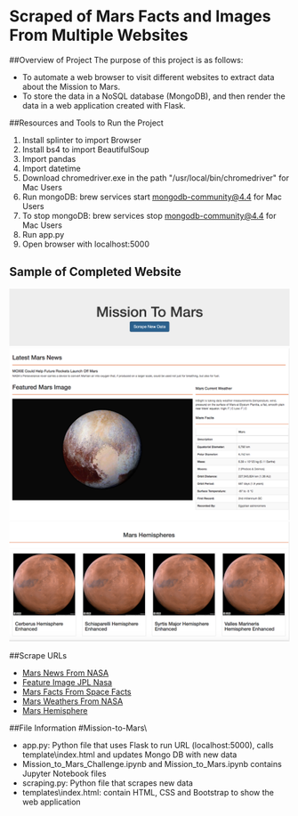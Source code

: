 # Scraped of Mars Facts and Images From Multiple Websites

##Overview of Project
The purpose of this project is as follows:
* To automate a web browser to visit different websites to extract data about the Mission to Mars.
* To store the data in a NoSQL database (MongoDB), and then render the data in a web application created with Flask.

##Resources and Tools to Run the Project
1. Install splinter to import Browser
2. Install bs4 to import BeautifulSoup 
3. Import pandas
4. Import datetime
5. Download chromedriver.exe in the path "/usr/local/bin/chromedriver" for Mac Users
6. Run mongoDB: brew services start mongodb-community@4.4 for Mac Users
7. To stop mongoDB:  brew services stop mongodb-community@4.4 for Mac Users
8. Run app.py
9. Open browser with localhost:5000

## Sample of Completed Website
![alt text](Resources/scraping_btn.png)
![alt text](Resources/latest_mars_news.png)
![alt text](Resources/hemispheres.png)

##Scrape URLs
* [Mars News From NASA]( https://mars.nasa.gov/news/ "Text")
* [Feature Image JPL Nasa]( https://www.jpl.nasa.gov/spaceimages/?search=&category=Mars "Feature-Image")
* [Mars Facts From Space Facts]( http://space-facts.com/mars/ "Table")
* [Mars Weathers From NASA]( https://mars.nasa.gov/insight/weather/ "Text")
* [Mars Hemisphere]( https://astrogeology.usgs.gov/search/results?q=hemisphere+enhanced&k1=target&v1=Mars "Images")



##File Information
#Mission-to-Mars\
* app.py: Python file that uses Flask to run URL (localhost:5000), calls template\index.html and updates Mongo DB with new data
* Mission_to_Mars_Challenge.ipynb and Mission_to_Mars.ipynb contains Jupyter Notebook files
* scraping.py: Python file that scrapes new data
* templates\index.html: contain HTML, CSS and Bootstrap to show the web application

